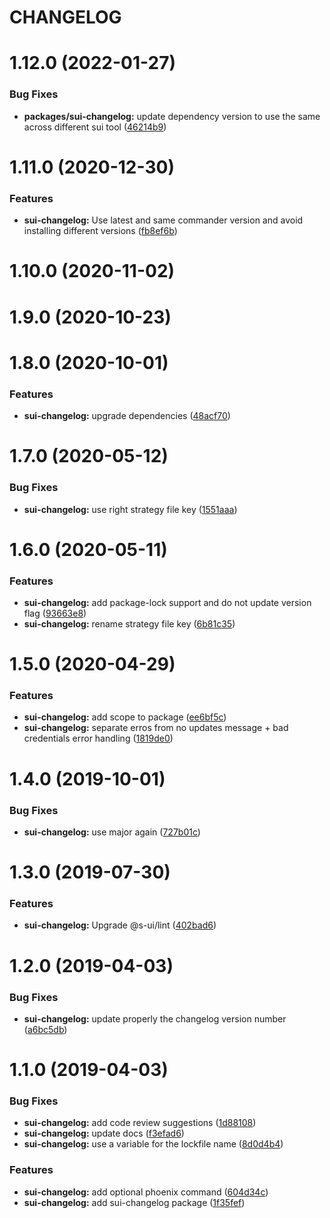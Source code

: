 # CHANGELOG

# 1.12.0 (2022-01-27)


### Bug Fixes

* **packages/sui-changelog:** update dependency version to use the same across different sui tool ([46214b9](https://github.com/SUI-Components/sui/commit/46214b986f272a7085fac821010b5be974634057))



# 1.11.0 (2020-12-30)


### Features

* **sui-changelog:** Use latest and same commander version and avoid installing different versions ([fb8ef6b](https://github.com/SUI-Components/sui/commit/fb8ef6b1adf38a8a8a5f58ac27b20b696e98beaa))



# 1.10.0 (2020-11-02)



# 1.9.0 (2020-10-23)



# 1.8.0 (2020-10-01)


### Features

* **sui-changelog:** upgrade dependencies ([48acf70](https://github.com/SUI-Components/sui/commit/48acf70b0a92fc63df3c3eaacbd0279bcbc1363d))



# 1.7.0 (2020-05-12)


### Bug Fixes

* **sui-changelog:** use right strategy file key ([1551aaa](https://github.com/SUI-Components/sui/commit/1551aaa8af451d602cf9b37162025a5b60d9cc5e))



# 1.6.0 (2020-05-11)


### Features

* **sui-changelog:** add package-lock support and do not update version flag ([93663e8](https://github.com/SUI-Components/sui/commit/93663e8bf970813953dbd6ed1616c5486de63faa))
* **sui-changelog:** rename strategy file key ([6b81c35](https://github.com/SUI-Components/sui/commit/6b81c3517259d99a85ba0c5e29f7563994f17892))



# 1.5.0 (2020-04-29)


### Features

* **sui-changelog:** add scope to package ([ee6bf5c](https://github.com/SUI-Components/sui/commit/ee6bf5cfc331e0ded58aaff9fe11999be8e06d26))
* **sui-changelog:** separate erros from no updates message + bad credentials error handling ([1819de0](https://github.com/SUI-Components/sui/commit/1819de098b0a3dd66957389f8c9ebc9c3fdaf7ef))



# 1.4.0 (2019-10-01)


### Bug Fixes

* **sui-changelog:** use major again ([727b01c](https://github.com/SUI-Components/sui/commit/727b01c7d11fb5d933938b216dfdf224b80dd59e))



# 1.3.0 (2019-07-30)


### Features

* **sui-changelog:** Upgrade @s-ui/lint ([402bad6](https://github.com/SUI-Components/sui/commit/402bad69e776778d6f2e144fa1880512949ed9ee))



# 1.2.0 (2019-04-03)


### Bug Fixes

* **sui-changelog:** update properly the changelog version number ([a6bc5db](https://github.com/SUI-Components/sui/commit/a6bc5dba0912b5ad0777a0957a57cc2acc6920e4))



# 1.1.0 (2019-04-03)


### Bug Fixes

* **sui-changelog:** add code review suggestions ([1d88108](https://github.com/SUI-Components/sui/commit/1d8810815328dbf36db100a2a198ca6560d51585))
* **sui-changelog:** update docs ([f3efad6](https://github.com/SUI-Components/sui/commit/f3efad6829583a05c438cfd257ba2913d18fbdfb))
* **sui-changelog:** use a variable for the lockfile name ([8d0d4b4](https://github.com/SUI-Components/sui/commit/8d0d4b4dfbc1d19e05ff2109245f6c4f666685dd))


### Features

* **sui-changelog:** add optional phoenix command ([604d34c](https://github.com/SUI-Components/sui/commit/604d34ca96c0716c61124125aaddf6b3124c217e))
* **sui-changelog:** add sui-changelog package ([1f35fef](https://github.com/SUI-Components/sui/commit/1f35fefe003236ccd4db0b8f76f329486f028ca7))



